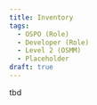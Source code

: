 ```yaml
---
title: Inventory
tags: 
  - OSPO (Role)
  - Developer (Role)
  - Level 2 (OSMM)
  - Placeholder
draft: true
---
```


tbd

